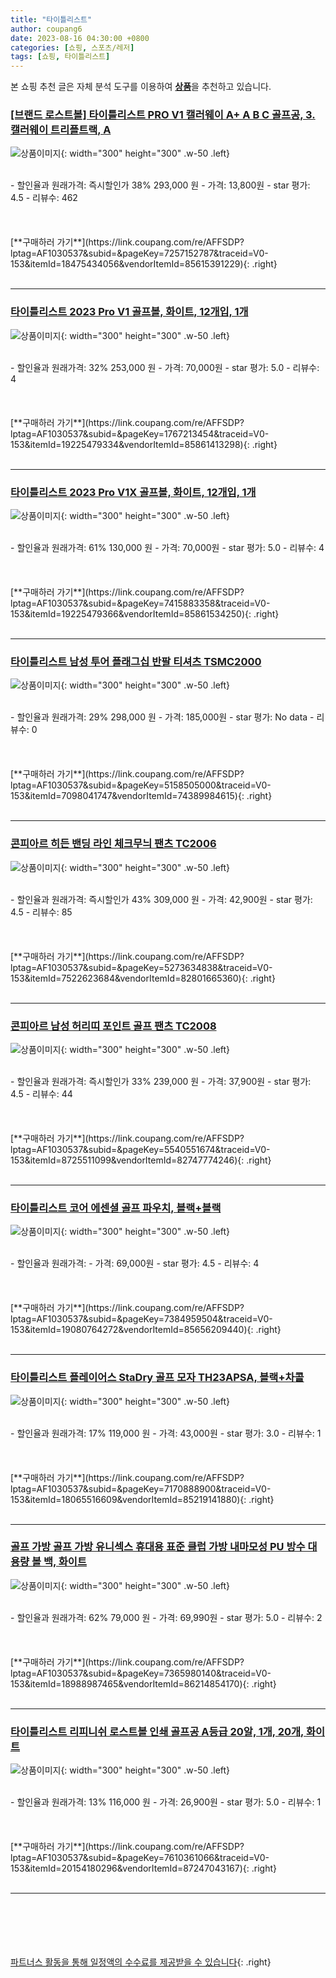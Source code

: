 ```yaml
---
title: "타이틀리스트"
author: coupang6
date: 2023-08-16 04:30:00 +0800
categories: [쇼핑, 스포츠/레저]
tags: [쇼핑, 타이틀리스트]
---
```


본 쇼핑 추천 글은 자체 분석 도구를 이용하여 [**상품**](https://link.coupang.com/a/bao1ui)을 추천하고 있습니다.

### [[브랜드 로스트볼] 타이틀리스트 PRO V1 캘러웨이 A+ A B C 골프공, 3. 캘러웨이 트리플트랙, A](https://link.coupang.com/re/AFFSDP?lptag=AF1030537&subid=&pageKey=7257152787&traceid=V0-153&itemId=18475434056&vendorItemId=85615391229)

![상품이미지](https://thumbnail8.coupangcdn.com/thumbnails/remote/230x230ex/image/vendor_inventory/0268/e92d35ac290ea0b7e2c2e415467653ca2f5c6730c0f7d27a8532fb281fe5.jpg){: width="300" height="300" .w-50 .left}


<br>
- 할인율과 원래가격: 즉시할인가 38%  293,000   원
- 가격: 13,800원
- star 평가: 4.5
- 리뷰수: 462
<br>
<br>
<br>
<br>
[**구매하러 가기**](https://link.coupang.com/re/AFFSDP?lptag=AF1030537&subid=&pageKey=7257152787&traceid=V0-153&itemId=18475434056&vendorItemId=85615391229){: .right}
<br>
<br>

---

### [타이틀리스트 2023 Pro V1 골프볼, 화이트, 12개입, 1개](https://link.coupang.com/re/AFFSDP?lptag=AF1030537&subid=&pageKey=1767213454&traceid=V0-153&itemId=19225479334&vendorItemId=85861413298)

![상품이미지](https://thumbnail10.coupangcdn.com/thumbnails/remote/230x230ex/image/vendor_inventory/bf5a/2f9252def6b82c875bef492e36c6283afd46c558234eed9ecf1ed2a83381.jpg){: width="300" height="300" .w-50 .left}


<br>
- 할인율과 원래가격: 32%  253,000   원
- 가격: 70,000원
- star 평가: 5.0
- 리뷰수: 4
<br>
<br>
<br>
<br>
[**구매하러 가기**](https://link.coupang.com/re/AFFSDP?lptag=AF1030537&subid=&pageKey=1767213454&traceid=V0-153&itemId=19225479334&vendorItemId=85861413298){: .right}
<br>
<br>

---

### [타이틀리스트 2023 Pro V1X 골프볼, 화이트, 12개입, 1개](https://link.coupang.com/re/AFFSDP?lptag=AF1030537&subid=&pageKey=7415883358&traceid=V0-153&itemId=19225479366&vendorItemId=85861534250)

![상품이미지](https://thumbnail8.coupangcdn.com/thumbnails/remote/230x230ex/image/vendor_inventory/9017/e0194e3d5462008ee23879d32f97c9c452e9e7b8196406e9be807ed54d05.jpg){: width="300" height="300" .w-50 .left}


<br>
- 할인율과 원래가격: 61%  130,000   원
- 가격: 70,000원
- star 평가: 5.0
- 리뷰수: 4
<br>
<br>
<br>
<br>
[**구매하러 가기**](https://link.coupang.com/re/AFFSDP?lptag=AF1030537&subid=&pageKey=7415883358&traceid=V0-153&itemId=19225479366&vendorItemId=85861534250){: .right}
<br>
<br>

---

### [타이틀리스트 남성 투어 플래그십 반팔 티셔츠 TSMC2000](https://link.coupang.com/re/AFFSDP?lptag=AF1030537&subid=&pageKey=5158505000&traceid=V0-153&itemId=7098041747&vendorItemId=74389984615)

![상품이미지](https://thumbnail7.coupangcdn.com/thumbnails/remote/230x230ex/image/vendor_inventory/f328/27e094b9f0ae6c11fe84f95907507a7763c5a18c928ca6c9c5c1e15fee06.jpg){: width="300" height="300" .w-50 .left}


<br>
- 할인율과 원래가격: 29%  298,000   원
- 가격: 185,000원
- star 평가: No data
- 리뷰수: 0
<br>
<br>
<br>
<br>
[**구매하러 가기**](https://link.coupang.com/re/AFFSDP?lptag=AF1030537&subid=&pageKey=5158505000&traceid=V0-153&itemId=7098041747&vendorItemId=74389984615){: .right}
<br>
<br>

---

### [콘피아르 히든 밴딩 라인 체크무늬 팬츠 TC2006](https://link.coupang.com/re/AFFSDP?lptag=AF1030537&subid=&pageKey=5273634838&traceid=V0-153&itemId=7522623684&vendorItemId=82801665360)

![상품이미지](https://thumbnail7.coupangcdn.com/thumbnails/remote/230x230ex/image/vendor_inventory/2dcf/5ae31a007d5e9f8426240f2e7a63e949b80e0cefa77ae0f4485a5183f3bf.jpg){: width="300" height="300" .w-50 .left}


<br>
- 할인율과 원래가격: 즉시할인가 43%  309,000   원
- 가격: 42,900원
- star 평가: 4.5
- 리뷰수: 85
<br>
<br>
<br>
<br>
[**구매하러 가기**](https://link.coupang.com/re/AFFSDP?lptag=AF1030537&subid=&pageKey=5273634838&traceid=V0-153&itemId=7522623684&vendorItemId=82801665360){: .right}
<br>
<br>

---

### [콘피아르 남성 허리띠 포인트 골프 팬츠 TC2008](https://link.coupang.com/re/AFFSDP?lptag=AF1030537&subid=&pageKey=5540551674&traceid=V0-153&itemId=8725511099&vendorItemId=82747774246)

![상품이미지](https://thumbnail9.coupangcdn.com/thumbnails/remote/230x230ex/image/vendor_inventory/5e43/0d2beb12f1350c9528f54d6ecfb476648effec7d980f91787ea29ff0d9eb.jpg){: width="300" height="300" .w-50 .left}


<br>
- 할인율과 원래가격: 즉시할인가 33%  239,000   원
- 가격: 37,900원
- star 평가: 4.5
- 리뷰수: 44
<br>
<br>
<br>
<br>
[**구매하러 가기**](https://link.coupang.com/re/AFFSDP?lptag=AF1030537&subid=&pageKey=5540551674&traceid=V0-153&itemId=8725511099&vendorItemId=82747774246){: .right}
<br>
<br>

---

### [타이틀리스트 코어 에센셜 골프 파우치, 블랙+블랙](https://link.coupang.com/re/AFFSDP?lptag=AF1030537&subid=&pageKey=7384959504&traceid=V0-153&itemId=19080764272&vendorItemId=85656209440)

![상품이미지](https://thumbnail10.coupangcdn.com/thumbnails/remote/230x230ex/image/vendor_inventory/b6e9/ceb93592bf25efc9cd55736da7604881b412cb449eaf9d12a5f1173f570c.jpg){: width="300" height="300" .w-50 .left}


<br>
- 할인율과 원래가격: 
- 가격: 69,000원
- star 평가: 4.5
- 리뷰수: 4
<br>
<br>
<br>
<br>
[**구매하러 가기**](https://link.coupang.com/re/AFFSDP?lptag=AF1030537&subid=&pageKey=7384959504&traceid=V0-153&itemId=19080764272&vendorItemId=85656209440){: .right}
<br>
<br>

---

### [타이틀리스트 플레이어스 StaDry 골프 모자 TH23APSA, 블랙+차콜](https://link.coupang.com/re/AFFSDP?lptag=AF1030537&subid=&pageKey=7170888900&traceid=V0-153&itemId=18065516609&vendorItemId=85219141880)

![상품이미지](https://thumbnail7.coupangcdn.com/thumbnails/remote/230x230ex/image/vendor_inventory/caca/bd0de8fbbaa1bdb16ab120d03b1f644d72cf2a4716e9fce5e79017ec21e3.jpg){: width="300" height="300" .w-50 .left}


<br>
- 할인율과 원래가격: 17%  119,000   원
- 가격: 43,000원
- star 평가: 3.0
- 리뷰수: 1
<br>
<br>
<br>
<br>
[**구매하러 가기**](https://link.coupang.com/re/AFFSDP?lptag=AF1030537&subid=&pageKey=7170888900&traceid=V0-153&itemId=18065516609&vendorItemId=85219141880){: .right}
<br>
<br>

---

### [골프 가방 골프 가방 유니섹스 휴대용 표준 클럽 가방 내마모성 PU 방수 대용량 볼 백, 화이트](https://link.coupang.com/re/AFFSDP?lptag=AF1030537&subid=&pageKey=7365980140&traceid=V0-153&itemId=18988987465&vendorItemId=86214854170)

![상품이미지](https://thumbnail7.coupangcdn.com/thumbnails/remote/230x230ex/image/vendor_inventory/b0b3/aa5a508f08575750d655a4a84eb02bd1efde5585b6da13692089d93ed706.jpeg){: width="300" height="300" .w-50 .left}


<br>
- 할인율과 원래가격: 62%  79,000   원
- 가격: 69,990원
- star 평가: 5.0
- 리뷰수: 2
<br>
<br>
<br>
<br>
[**구매하러 가기**](https://link.coupang.com/re/AFFSDP?lptag=AF1030537&subid=&pageKey=7365980140&traceid=V0-153&itemId=18988987465&vendorItemId=86214854170){: .right}
<br>
<br>

---

### [타이틀리스트 리피니쉬 로스트볼 인쇄 골프공 A등급 20알, 1개, 20개, 화이트](https://link.coupang.com/re/AFFSDP?lptag=AF1030537&subid=&pageKey=7610361066&traceid=V0-153&itemId=20154180296&vendorItemId=87247043167)

![상품이미지](https://thumbnail9.coupangcdn.com/thumbnails/remote/230x230ex/image/vendor_inventory/9a05/63fae250b49cfd6f953cd0d979c432504387100700f8928087dc9f446c4a.jpg){: width="300" height="300" .w-50 .left}


<br>
- 할인율과 원래가격: 13%  116,000   원
- 가격: 26,900원
- star 평가: 5.0
- 리뷰수: 1
<br>
<br>
<br>
<br>
[**구매하러 가기**](https://link.coupang.com/re/AFFSDP?lptag=AF1030537&subid=&pageKey=7610361066&traceid=V0-153&itemId=20154180296&vendorItemId=87247043167){: .right}
<br>
<br>

---
<br><br><br><br><br> [파트너스 활동을 통해 일정액의 수수료를 제공받을 수 있습니다](https://link.coupang.com/a/bao1ui){: .right}
